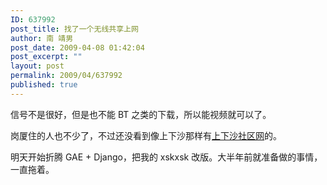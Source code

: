 ```yaml
---
ID: 637992
post_title: 找了一个无线共享上网
author: 南 靖男
post_date: 2009-04-08 01:42:04
post_excerpt: ""
layout: post
permalink: 2009/04/637992
published: true
---
```

<p>信号不是很好，但是也不能 BT 之类的下载，所以能视频就可以了。</p>  <p>岗厦住的人也不少了，不过还没看到像上下沙那样有<a href="http://www.shangxiasha.com">上下沙社区网</a>的。</p>  <p>明天开始折腾 GAE + Django，把我的 xskxsk 改版。大半年前就准备做的事情，一直拖着。</p>